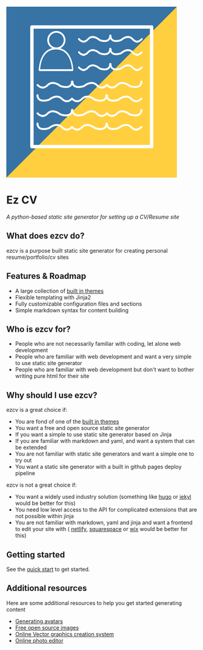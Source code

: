 ![ezcv logo](https://raw.githubusercontent.com/Descent098/ezcv/master/.github/logo.png)

# Ez CV

*A python-based static site generator for setting up a CV/Resume site*

## What does ezcv do?

ezcv is a purpose built static site generator for creating personal resume/portfolio/cv sites

## Features & Roadmap

- A large collection of [built in themes](https://ezcv.readthedocs.io/en/latest/included-themes/)
- Flexible templating with Jinja2
- Fully customizable configuration files and sections
- Simple markdown syntax for content building

## Who is ezcv for?

- People who are not necessarily familiar with coding, let alone web development
- People who are familiar with web development and want a very simple to use static site generator
- People who are familiar with web development but don't want to bother writing pure html for their site

## Why should I use ezcv?

ezcv is a great choice if:

- You are fond of one of the [built in themes](https://ezcv.readthedocs.io/en/latest/included-themes/)
- You want a free and open source static site generator
- If you want a simple to use static site generator based on Jinja
- If you are familiar with markdown and yaml, and want a system that can be extended
- You are not familiar with static site generators and want a simple one to try out
- You want a static site generator with a built in github pages deploy pipeline

ezcv is not a great choice if:

- You want a widely used industry solution (something like [hugo](https://gohugo.io/) or [jekyl](https://jekyllrb.com/) would be better for this)
- You need low level access to the API for complicated extensions that are not possible within jinja
- You are not familiar with markdown, yaml and jinja and want a frontend to edit your site with ( [netlify](https://www.netlify.com/), [squarespace](https://www.squarespace.com/) or [wix](https://www.wix.com/) would be better for this)

## Getting started

See the [quick start](quick-start.md) to get started.

## Additional resources

Here are some additional resources to help you get started generating content

- [Generating avatars](https://getavataaars.com/)
- [Free open source images](https://unsplash.com/)
- [Online Vector graphics creation system](https://vectr.com/)
- [Online photo editor](https://pixlr.com/x/)